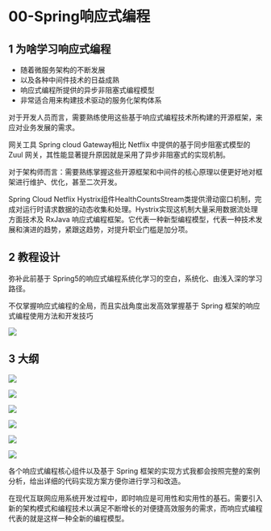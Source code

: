 # 00-Spring响应式编程

## 1 为啥学习响应式编程

- 随着微服务架构的不断发展
- 以及各种中间件技术的日益成熟
- 响应式编程所提供的异步非阻塞式编程模型
- 非常适合用来构建技术驱动的服务化架构体系

对于开发人员而言，需要熟练使用这些基于响应式编程技术所构建的开源框架，来应对业务发展的需求。

网关工具 Spring cloud Gateway相比 Netflix 中提供的基于同步阻塞式模型的 Zuul 网关，其性能显著提升原因就是采用了异步非阻塞式的实现机制。

对于架构师而言：需要熟练掌握这些开源框架和中间件的核心原理以便更好地对框架进行维护、优化，甚至二次开发。

Spring Cloud Netflix Hystrix组件HealthCountsStream类提供滑动窗口机制，完成对运行时请求数据的动态收集和处理。Hystrix实现这机制大量采用数据流处理方面技术及 RxJava 响应式编程框架。它代表一种新型编程模型，代表一种技术发展和演进的趋势，紧跟这趋势，对提升职业门槛是加分项。

## 2 教程设计

弥补此前基于 Spring5的响应式编程系统化学习的空白，系统化、由浅入深的学习路径。

不仅掌握响应式编程的全局，而且实战角度出发高效掌握基于 Spring 框架的响应式编程使用方法和开发技巧

![](https://img-blog.csdnimg.cn/b731ead872e148e098b3cf7661832612.png)

## 3 大纲

![](https://img-blog.csdnimg.cn/bc563314d2f5484b9b8969681e142447.png)

![](https://img-blog.csdnimg.cn/506e004d70574ebe9de704e1f73ca606.png)

![](https://img-blog.csdnimg.cn/487d6531312143a59881699f8aebc7ad.png)

![](https://img-blog.csdnimg.cn/95697b01229847b8b78b014093e29f02.png)

![](https://img-blog.csdnimg.cn/8a1a8a8d883e48a0a0f29488088d7818.png)

![](https://img-blog.csdnimg.cn/f484957db0564cf39e460b9981263979.png)

各个响应式编程核心组件以及基于 Spring 框架的实现方式我都会按照完整的案例分析，给出详细的代码实现方案方便你进行学习和改造。


在现代互联网应用系统开发过程中，即时响应是可用性和实用性的基石。需要引入新的架构模式和编程技术以满足不断增长的对便捷高效服务的需求，而响应式编程代表的就是这样一种全新的编程模型。

